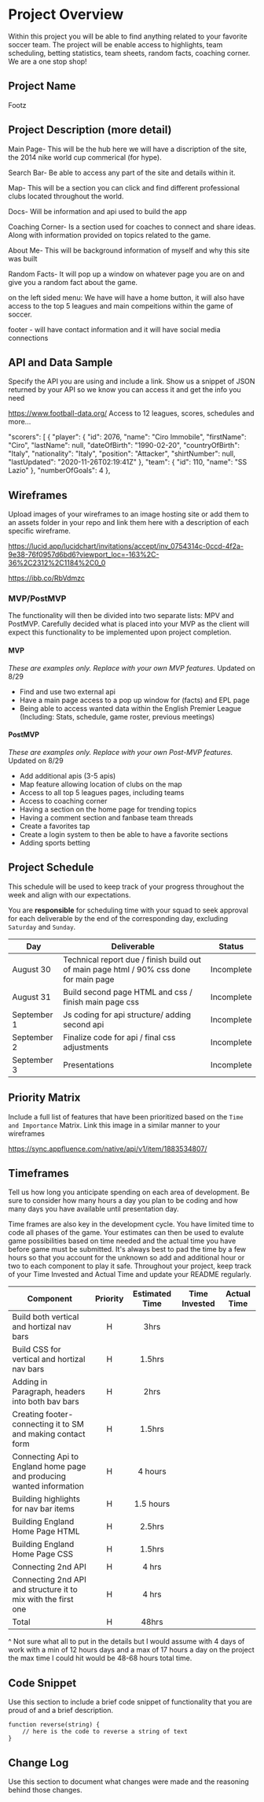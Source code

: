 # Project Overview
Within this project you will be able to find anything related to your favorite soccer team.  The project will be enable access  to highlights, team scheduling, betting statistics, team sheets, random facts, coaching corner. We are a one stop shop!
## Project Name

Footz

## Project Description (more detail)

Main Page- This will be the hub here we will have a discription of the site, the 2014 nike world cup commerical (for hype). 

Search Bar- Be able to access any part of the site and details within it.

Map- This will be a section you can click and find different professional clubs located throughout the world. 

Docs- Will be information and api used to build the app

Coaching Corner- Is a section used for coaches to connect and share ideas. Along with information provided on topics related to the game. 

About Me- This will be background information of myself and why this site was built

Random Facts- It will pop up a window on whatever page you are on and give you a random fact about the game. 

on the left sided menu: We have will have a home button, it will also have access to the top 5 leagues and main compeitions within the game of soccer. 

footer - will have contact information and it will have social media connections

## API and Data Sample

Specify the API you are using and include a link. Show us a snippet of JSON returned by your API so we know you can access it and get the info you need

https://www.football-data.org/        Access to 12 leagues, scores, schedules and more...

  "scorers": [
        {
            "player": {
                "id": 2076,
                "name": "Ciro Immobile",
                "firstName": "Ciro",
                "lastName": null,
                "dateOfBirth": "1990-02-20",
                "countryOfBirth": "Italy",
                "nationality": "Italy",
                "position": "Attacker",
                "shirtNumber": null,
                "lastUpdated": "2020-11-26T02:19:41Z"
            },
            "team": {
                "id": 110,
                "name": "SS Lazio"
            },
            "numberOfGoals": 4
        },

## Wireframes

Upload images of your wireframes to an image hosting site or add them to an assets folder in your repo and link them here with a description of each specific wireframe.

https://lucid.app/lucidchart/invitations/accept/inv_0754314c-0ccd-4f2a-9e38-76f0957d6bd6?viewport_loc=-163%2C-36%2C2312%2C1184%2C0_0

https://ibb.co/RbVdmzc



### MVP/PostMVP

The functionality will then be divided into two separate lists: MPV and PostMVP.  Carefully decided what is placed into your MVP as the client will expect this functionality to be implemented upon project completion.  

#### MVP 
*These are examples only. Replace with your own MVP features.* Updated on 8/29

- Find and use two external api 
- Have a main page access to a pop up window for (facts) and EPL page
- Being able to access wanted data within the English Premier League (Including: Stats, schedule, game roster, previous meetings)

#### PostMVP  
*These are examples only. Replace with your own Post-MVP features.* Updated on 8/29

- Add additional apis (3-5 apis)
- Map feature allowing location of clubs on the map
- Access to all top 5 leagues pages, including teams
- Access to coaching corner
- Having a section on the home page for trending topics
- Having a comment section and fanbase team threads
- Create a favorites tap
- Create a login system to then be able to have a favorite sections
- Adding sports betting

## Project Schedule

This schedule will be used to keep track of your progress throughout the week and align with our expectations.  

You are **responsible** for scheduling time with your squad to seek approval for each deliverable by the end of the corresponding day, excluding `Saturday` and `Sunday`.

|  Day | Deliverable | Status
|---|---| ---|
|August 30| Technical report due / finish build out of main page html / 90% css done for main page | Incomplete
|August 31| Build second page HTML and css / finish main page css | Incomplete
|September 1|Js coding for api structure/ adding second api | Incomplete
|September 2| Finalize code for api / final css adjustments| Incomplete
|September 3| Presentations | Incomplete



## Priority Matrix

Include a full list of features that have been prioritized based on the `Time and Importance` Matrix.  Link this image in a similar manner to your wireframes

https://sync.appfluence.com/native/api/v1/item/1883534807/
## Timeframes

Tell us how long you anticipate spending on each area of development. Be sure to consider how many hours a day you plan to be coding and how many days you have available until presentation day.

Time frames are also key in the development cycle.  You have limited time to code all phases of the game.  Your estimates can then be used to evalute game possibilities based on time needed and the actual time you have before game must be submitted. It's always best to pad the time by a few hours so that you account for the unknown so add and additional hour or two to each component to play it safe. Throughout your project, keep track of your Time Invested and Actual Time and update your README regularly.

| Component | Priority | Estimated Time | Time Invested | Actual Time |
| --- | :---: |  :---: | :---: | :---: |
| Build both vertical and hortizal nav bars | H | 3hrs| |  |
| Build CSS for vertical and hortizal nav bars | H | 1.5hrs|  |  |
| Adding in Paragraph, headers into both bav bars | H | 2hrs|  |  |
| Creating footer- connecting it to SM and making contact form  | H | 1.5hrs|  |
| Connecting Api to England home page and producing wanted information | H | 4 hours| |  |
| Building highlights for nav bar items | H | 1.5 hours|
| Building England Home Page HTML | H | 2.5hrs| |
| Building England Home Page CSS | H | 1.5hrs| |
| Connecting 2nd API | H | 4 hrs| |
| Connecting 2nd API and structure it to mix with the first one | H | 4 hrs| |
| Total | H | 48hrs|  |  |


^ Not sure what all to put in the details but I would assume with 4 days of work with a min of 12 hours days and a max of 17 hours a day on the project the max time I could hit would be 48-68 hours total time. 
## Code Snippet

Use this section to include a brief code snippet of functionality that you are proud of and a brief description.  

```
function reverse(string) {
	// here is the code to reverse a string of text
}
```

## Change Log
 Use this section to document what changes were made and the reasoning behind those changes.  
